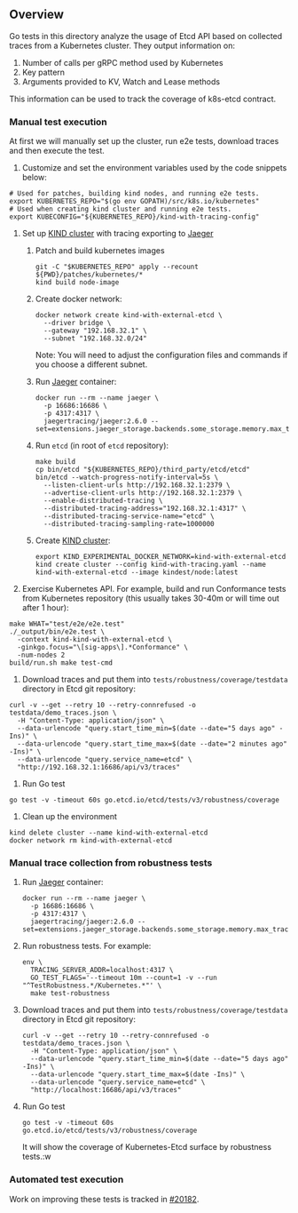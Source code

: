 ## Overview

Go tests in this directory analyze the usage of Etcd API based on collected
traces from a Kubernetes cluster. They output information on:

1. Number of calls per gRPC method used by Kubernetes
1. Key pattern
1. Arguments provided to KV, Watch and Lease methods

This information can be used to track the coverage of k8s-etcd contract.

### Manual test execution

At first we will manually set up the cluster, run e2e tests, download traces and
then execute the test.

1. Customize and set the environment variables used by the code snippets below:

```shell
# Used for patches, building kind nodes, and running e2e tests.
export KUBERNETES_REPO="$(go env GOPATH)/src/k8s.io/kubernetes"
# Used when creating kind cluster and running e2e tests.
export KUBECONFIG="${KUBERNETES_REPO}/kind-with-tracing-config"
```

1. Set up [KIND
cluster](https://kind.sigs.k8s.io/docs/user/quick-start/#installation) with
tracing exporting to [Jaeger](https://www.jaegertracing.io/)

   1. Patch and build kubernetes images

      ```shell
      git -C "$KUBERNETES_REPO" apply --recount ${PWD}/patches/kubernetes/*
      kind build node-image
      ```

   1. Create docker network:

      ```shell
      docker network create kind-with-external-etcd \
        --driver bridge \
        --gateway "192.168.32.1" \
        --subnet "192.168.32.0/24"
      ```

      Note: You will need to adjust the configuration files and commands if you
      choose a different subnet.

   1. Run [Jaeger](https://www.jaegertracing.io/) container:

      ```shell
      docker run --rm --name jaeger \
        -p 16686:16686 \
        -p 4317:4317 \
        jaegertracing/jaeger:2.6.0 --set=extensions.jaeger_storage.backends.some_storage.memory.max_traces=20000000
      ```

   1. Run `etcd` (in root of `etcd` repository):

      ```shell
      make build
      cp bin/etcd "${KUBERNETES_REPO}/third_party/etcd/etcd"
      bin/etcd --watch-progress-notify-interval=5s \
        --listen-client-urls http://192.168.32.1:2379 \
        --advertise-client-urls http://192.168.32.1:2379 \
        --enable-distributed-tracing \
        --distributed-tracing-address="192.168.32.1:4317" \
        --distributed-tracing-service-name="etcd" \
        --distributed-tracing-sampling-rate=1000000
      ```

   1. Create [KIND
cluster](https://kind.sigs.k8s.io/docs/user/quick-start/#installation):

      ```shell
      export KIND_EXPERIMENTAL_DOCKER_NETWORK=kind-with-external-etcd
      kind create cluster --config kind-with-tracing.yaml --name kind-with-external-etcd --image kindest/node:latest
      ```

1. Exercise Kubernetes API. For example, build and run Conformance tests from
Kubernetes repository (this usually takes 30-40m or will time out after 1 hour):

```shell
make WHAT="test/e2e/e2e.test"
./_output/bin/e2e.test \
  -context kind-kind-with-external-etcd \
  -ginkgo.focus="\[sig-apps\].*Conformance" \
  -num-nodes 2
build/run.sh make test-cmd
```

1. Download traces and put them into `tests/robustness/coverage/testdata`
directory in Etcd git repository:

```shell
curl -v --get --retry 10 --retry-connrefused -o testdata/demo_traces.json \
  -H "Content-Type: application/json" \
  --data-urlencode "query.start_time_min=$(date --date="5 days ago" -Ins)" \
  --data-urlencode "query.start_time_max=$(date --date="2 minutes ago" -Ins)" \
  --data-urlencode "query.service_name=etcd" \
  "http://192.168.32.1:16686/api/v3/traces"
```

1. Run Go test

```shell
go test -v -timeout 60s go.etcd.io/etcd/tests/v3/robustness/coverage
```

1. Clean up the environment

```shell
kind delete cluster --name kind-with-external-etcd
docker network rm kind-with-external-etcd
```

### Manual trace collection from robustness tests

1. Run [Jaeger](https://www.jaegertracing.io/) container:

   ```shell
   docker run --rm --name jaeger \
     -p 16686:16686 \
     -p 4317:4317 \
     jaegertracing/jaeger:2.6.0 --set=extensions.jaeger_storage.backends.some_storage.memory.max_traces=20000000
   ```

1. Run robustness tests. For example:

   ```shell
   env \
     TRACING_SERVER_ADDR=localhost:4317 \
     GO_TEST_FLAGS='--timeout 10m --count=1 -v --run "^TestRobustness.*/Kubernetes.*"' \
     make test-robustness
   ```

1. Download traces and put them into `tests/robustness/coverage/testdata`
directory in Etcd git repository:

   ```shell
   curl -v --get --retry 10 --retry-connrefused -o testdata/demo_traces.json \
     -H "Content-Type: application/json" \
     --data-urlencode "query.start_time_min=$(date --date="5 days ago" -Ins)" \
     --data-urlencode "query.start_time_max=$(date -Ins)" \
     --data-urlencode "query.service_name=etcd" \
     "http://localhost:16686/api/v3/traces"
   ```

1. Run Go test

   ```shell
   go test -v -timeout 60s go.etcd.io/etcd/tests/v3/robustness/coverage
   ```

   It will show the coverage of Kubernetes-Etcd surface by robustness tests.:w

### Automated test execution

Work on improving these tests is tracked in [#20182](https://github.com/etcd-io/etcd/issues/20182).
